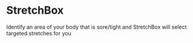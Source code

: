 # StretchBox
Identify an area of your body that is sore/tight and StretchBox will select targeted stretches for you

